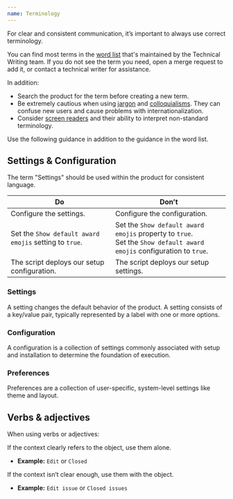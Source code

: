 ```yaml
---
name: Terminology
---
```


For clear and consistent communication, it’s important to always use correct terminology.

You can find most terms in the [word list](https://docs.gitlab.com/ee/development/documentation/styleguide/word_list.html) that's maintained by the Technical Writing team. If you do not see the term you need, open a merge request to add it, or contact a technical writer for assistance.

In addition:

- Search the product for the term before creating a new term.
- Be extremely cautious when using [jargon](https://examples.yourdictionary.com/examples-of-jargon.html) and [colloquialisms](https://www.quickanddirtytips.com/education/grammar/writing-with-slang). They can confuse new users and cause problems with internationalization.
- Consider [screen readers](https://accessibility.blog.gov.uk/2017/02/08/advice-for-creating-content-that-works-well-with-screen-readers/) and their ability to interpret non-standard terminology.

Use the following guidance in addition to the guidance in the word list.

## Settings & Configuration

The term "Settings" should be used within the product for consistent language.

| Do  | Don’t |
| --- |  ---  |
| Configure the settings. | Configure the configuration. |
| Set the `Show default award emojis` setting to `true`.  | Set the `Show default award emojis` property to `true`.<br />Set the `Show default award emojis` configuration to `true`. |
| The script deploys our setup configuration. | The script deploys our setup settings. |

### Settings

A setting changes the default behavior of the product. A setting consists of a key/value pair, typically represented by a label with one or more options.

### Configuration

A configuration is a collection of settings commonly associated with setup and installation to determine the foundation of execution.

### Preferences

Preferences are a collection of user-specific, system-level settings like theme and layout.

## Verbs & adjectives

When using verbs or adjectives:

If the context clearly refers to the object, use them alone.
- **Example:** `Edit` or `Closed`

If the context isn’t clear enough, use them with the object.
- **Example:** `Edit issue` or `Closed issues`
